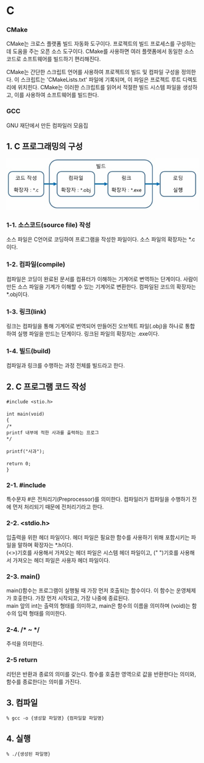 # C

### CMake
CMake는 크로스 플랫폼 빌드 자동화 도구이다. 프로젝트의 빌드 프로세스를 구성하는데 도움을 주는 오픈 소스 도구이다. CMake를 사용하면 여러 플랫폼에서 동일한 소스 코드로 소프트웨어를 빌드하기 편리해진다.

CMake는 간단한 스크립트 언어를 사용하여 프로젝트의 빌드 및 컴파일 구성을 정의한다. 이 스크립트는 'CMakeLists.txt' 파일에 기록되며, 이 파일은 프로젝트 루트 디렉토리에 위치힌다. CMake는 이러한 스크립트를 읽어서 적절한 빌드 시스템 파일을 생성하고, 이를 사용하여 소프트웨어를 빌드한다.

### GCC 
GNU 재단에서 만든 컴파일러 모음집

## 1. C 프로그래밍의 구성
![img10.png](img%2Fimg10.png)
### 1-1. 소스코드(source file) 작성 
소스 파일은 C언어로 코딩하여 프로그램을 작성한 파일이다. 소스 파일의 확장자는 *.c이다. 

### 1-2. 컴파일(compile)
컴파일은 코딩이 완료된 문서를 컴퓨터가 이해하는 기계어로 변역하는 단계이다. 사람이 만든 소스 파일을 기계가 이해할 수 있는 기계어로 변환한다. 컴파일된 코드의 확장자는 *.obj이다.

### 1-3. 링크(link)
링크는 컴파일을 통해 기계어로 번역되어 만들어진 오브젝트 파일(.obj)을 하나로 통합하여 실행 파일을 만드는 단계이다. 링크된 파일의 확장자는 .exe이다.

### 1-4. 빌드(build)
컴파일과 링크를 수행하는 과정 전체를 빌드라고 한다. 


## 2. C 프로그램 코드 작성

    #include <stio.h>
    
    int main(void)
    {
    /*
    printf 내부에 적한 사과를 출력하는 프로그
    */

    printf("사과");

    return 0;
    }


### 2-1. #include
특수문자 #은 전처리기(Preprocessor)를 의미한다. 컴파일러가 컴파일을 수행하기 전에 먼저 처리되기 때문에 전처리기라고 한다. 

### 2-2. <stdio.h>
입출력을 위한 헤더 파일이다. 헤더 파일은 필요한 함수를 사용하기 위해 포함시키는 파일을 말하며 확장자는 *.h이다.  
(<>)기호를 사용해서 가져오는 헤더 파일은 시스템 헤더 파일이고, (" ")기호를 사용해서 가져오는 헤더 파일은 사용자 헤더 파일이다.

### 2-3. main()
main()함수는 프로그램이 실행될 때 가장 먼저 호출되는 함수이다. 이 함수는 운영체제가 호춯한다. 가장 먼저 시작되고, 가장 나중에 종료된다.  
main 앞의 int는 출력의 형태를 의미하고, main은 함수의 이름을 의미하며 (void)는 함수의 입력 형태를 의미한다.

### 2-4. /* ~ */
주석을 의미한다.

### 2-5 return
리턴은 반환과 종료의 의미를 갖는다. 함수를 호출한 영역으로 값을 반환한다는 의미와, 함수를 종료한다는 의미를 가진다.


## 3. 컴파일

    % gcc -o {생성할 파일명} {컴파일할 파일명}

## 4. 실행

    % ./{생성된 파일명}
